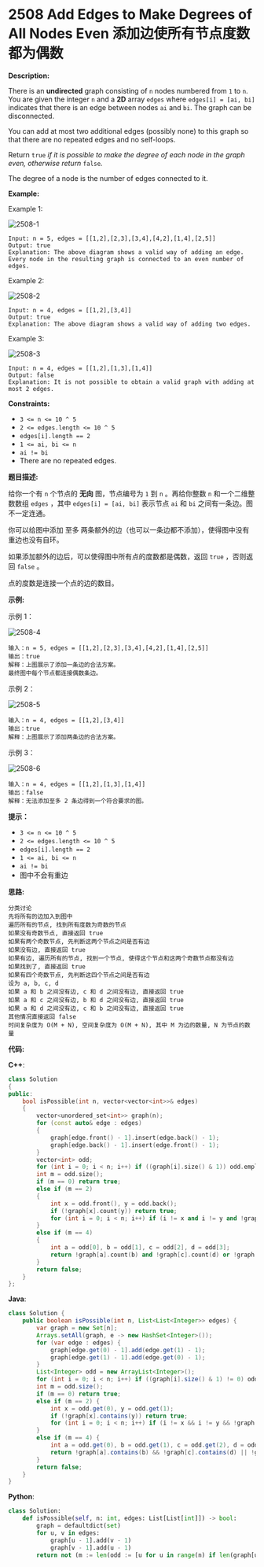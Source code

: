 # 2508 Add Edges to Make Degrees of All Nodes Even 添加边使所有节点度数都为偶数

__Description:__

There is an __undirected__ graph consisting of `n` nodes numbered from `1` to `n`. You are given the integer `n` and a __2D__ array `edges` where `edges[i] = [ai, bi]` indicates that there is an edge between nodes `ai` and `bi`. The graph can be disconnected.

You can add at most two additional edges (possibly none) to this graph so that there are no repeated edges and no self-loops.

Return `true` _if it is possible to make the degree of each node in the graph even, otherwise return_ `false`_._

The degree of a node is the number of edges connected to it.

__Example:__

Example 1:

![2508-1](https://assets.leetcode.com/uploads/2022/10/26/agraphdrawio.png)

```text
Input: n = 5, edges = [[1,2],[2,3],[3,4],[4,2],[1,4],[2,5]]
Output: true
Explanation: The above diagram shows a valid way of adding an edge.
Every node in the resulting graph is connected to an even number of edges.
```

Example 2:

![2508-2](https://assets.leetcode.com/uploads/2022/10/26/aagraphdrawio.png)

```text
Input: n = 4, edges = [[1,2],[3,4]]
Output: true
Explanation: The above diagram shows a valid way of adding two edges.
```

Example 3:

![2508-3](https://assets.leetcode.com/uploads/2022/10/26/aaagraphdrawio.png)

```text
Input: n = 4, edges = [[1,2],[1,3],[1,4]]
Output: false
Explanation: It is not possible to obtain a valid graph with adding at most 2 edges.
```

__Constraints:__

- `3 <= n <= 10 ^ 5`
- `2 <= edges.length <= 10 ^ 5`
- `edges[i].length == 2`
- `1 <= ai, bi <= n`
- `ai != bi`
- There are no repeated edges.

__题目描述:__

给你一个有 `n` 个节点的 __无向__ 图，节点编号为 `1` 到 `n` 。再给你整数 `n` 和一个二维整数数组 `edges` ，其中 `edges[i] = [ai, bi]` 表示节点 `ai` 和 `bi` 之间有一条边。图不一定连通。

你可以给图中添加 至多 两条额外的边（也可以一条边都不添加），使得图中没有重边也没有自环。

如果添加额外的边后，可以使得图中所有点的度数都是偶数，返回 `true` ，否则返回 `false` 。

点的度数是连接一个点的边的数目。

__示例:__

示例 1：

![2508-4](https://assets.leetcode.com/uploads/2022/10/26/agraphdrawio.png)

```text
输入：n = 5, edges = [[1,2],[2,3],[3,4],[4,2],[1,4],[2,5]]
输出：true
解释：上图展示了添加一条边的合法方案。
最终图中每个节点都连接偶数条边。
```

示例 2：

![2508-5](https://assets.leetcode.com/uploads/2022/10/26/aagraphdrawio.png)

```text
输入：n = 4, edges = [[1,2],[3,4]]
输出：true
解释：上图展示了添加两条边的合法方案。
```

示例 3：

![2508-6](https://assets.leetcode.com/uploads/2022/10/26/aaagraphdrawio.png)

```text
输入：n = 4, edges = [[1,2],[1,3],[1,4]]
输出：false
解释：无法添加至多 2 条边得到一个符合要求的图。
```

__提示：__

- `3 <= n <= 10 ^ 5`
- `2 <= edges.length <= 10 ^ 5`
- `edges[i].length == 2`
- `1 <= ai, bi <= n`
- `ai != bi`
- 图中不会有重边

__思路:__

```text
分类讨论
先将所有的边加入到图中
遍历所有的节点, 找到所有度数为奇数的节点
如果没有奇数节点, 直接返回 true
如果有两个奇数节点, 先判断这两个节点之间是否有边
如果没有边, 直接返回 true
如果有边, 遍历所有的节点, 找到一个节点, 使得这个节点和这两个奇数节点都没有边
如果找到了, 直接返回 true
如果有四个奇数节点, 先判断这四个节点之间是否有边
设为 a, b, c, d
如果 a 和 b 之间没有边, c 和 d 之间没有边, 直接返回 true
如果 a 和 c 之间没有边, b 和 d 之间没有边, 直接返回 true
如果 a 和 d 之间没有边, c 和 b 之间没有边, 直接返回 true
其他情况直接返回 false
时间复杂度为 O(M + N), 空间复杂度为 O(M + N), 其中 M 为边的数量, N 为节点的数量
```

__代码:__

__C++__:

```C++
class Solution 
{
public:
    bool isPossible(int n, vector<vector<int>>& edges) 
    {
        vector<unordered_set<int>> graph(n);
        for (const auto& edge : edges) 
        {
            graph[edge.front() - 1].insert(edge.back() - 1);
            graph[edge.back() - 1].insert(edge.front() - 1);
        }
        vector<int> odd;
        for (int i = 0; i < n; i++) if ((graph[i].size() & 1)) odd.emplace_back(i);
        int m = odd.size();
        if (m == 0) return true;
        else if (m == 2) 
        {
            int x = odd.front(), y = odd.back();
            if (!graph[x].count(y)) return true;
            for (int i = 0; i < n; i++) if (i != x and i != y and !graph[x].count(i) and !graph[y].count(i)) return true;
        }
        else if (m == 4) 
        {
            int a = odd[0], b = odd[1], c = odd[2], d = odd[3];
            return !graph[a].count(b) and !graph[c].count(d) or !graph[a].count(c) and !graph[b].count(d) or !graph[a].count(d) and !graph[c].count(b);
        }
        return false;
    }
};
```

__Java__:

```Java
class Solution {
    public boolean isPossible(int n, List<List<Integer>> edges) {
        var graph = new Set[n];
        Arrays.setAll(graph, e -> new HashSet<Integer>());
        for (var edge : edges) {
            graph[edge.get(0) - 1].add(edge.get(1) - 1);
            graph[edge.get(1) - 1].add(edge.get(0) - 1);
        }
        List<Integer> odd = new ArrayList<Integer>();
        for (int i = 0; i < n; i++) if ((graph[i].size() & 1) != 0) odd.add(i);
        int m = odd.size();
        if (m == 0) return true;
        else if (m == 2) {
            int x = odd.get(0), y = odd.get(1);
            if (!graph[x].contains(y)) return true;
            for (int i = 0; i < n; i++) if (i != x && i != y && !graph[x].contains(i) && !graph[y].contains(i)) return true;
        }
        else if (m == 4) {
            int a = odd.get(0), b = odd.get(1), c = odd.get(2), d = odd.get(3);
            return !graph[a].contains(b) && !graph[c].contains(d) || !graph[a].contains(c) && !graph[b].contains(d) || !graph[a].contains(d) && !graph[c].contains(b);
        }
        return false;
    }
}
```

__Python__:

```Python
class Solution:
    def isPossible(self, n: int, edges: List[List[int]]) -> bool:
        graph = defaultdict(set)
        for u, v in edges:
            graph[u - 1].add(v - 1)
            graph[v - 1].add(u - 1)
        return not (m := len(odd := [u for u in range(n) if len(graph[u]) & 1])) or (m == 2 and (odd[0] not in graph[odd[1]] or any(u != odd[0] and u != odd[1] and u not in graph[odd[0]] and u not in graph[odd[1]] for u in range(n)))) or (m == 4 and ((odd[1] not in graph[odd[0]] and odd[3] not in graph[odd[2]]) or (odd[2] not in graph[odd[0]] and odd[3] not in graph[odd[1]]) or (odd[3] not in graph[odd[0]] and odd[1] not in graph[odd[2]])))
```
